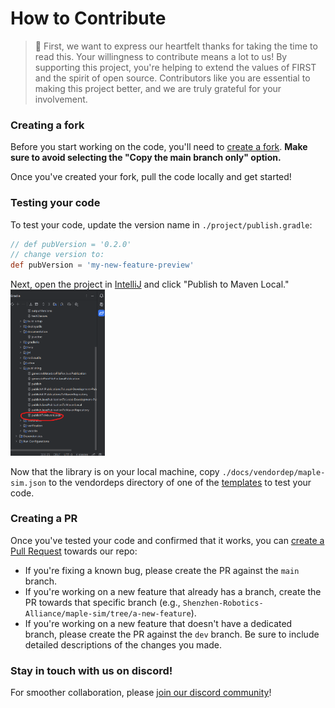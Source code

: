 # How to Contribute

> 🙏 First, we want to express our heartfelt thanks for taking the time to read this. Your willingness to contribute means a lot to us! By supporting this project, you're helping to extend the values of FIRST and the spirit of open source. Contributors like you are essential to making this project better, and we are truly grateful for your involvement.

### Creating a fork
Before you start working on the code, you'll need to [create a fork](https://github.com/Shenzhen-Robotics-Alliance/maple-sim/fork). **Make sure to avoid selecting the "Copy the main branch only" option.**

Once you've created your fork, pull the code locally and get started!

### Testing your code

To test your code, update the version name in `./project/publish.gradle`:

```groovy
// def pubVersion = '0.2.0'
// change version to:
def pubVersion = 'my-new-feature-preview'
```

Next, open the project in [IntelliJ](https://www.jetbrains.com/idea/) and click "Publish to Maven Local."
<img src='./media/publish%20to%20maven%20local.png' style='width: 30%'>

Now that the library is on your local machine, copy `./docs/vendordep/maple-sim.json` to the vendordeps directory of one of the [templates](https://github.com/Shenzhen-Robotics-Alliance/maple-sim/tree/main/templates) to test your code.

### Creating a PR
Once you've tested your code and confirmed that it works, you can [create a Pull Request](https://github.com/Shenzhen-Robotics-Alliance/maple-sim/compare) towards our repo:
- If you're fixing a known bug, please create the PR against the `main` branch.
- If you're working on a new feature that already has a branch, create the PR towards that specific branch (e.g., `Shenzhen-Robotics-Alliance/maple-sim/tree/a-new-feature`).
- If you're working on a new feature that doesn't have a dedicated branch, please create the PR against the `dev` branch. Be sure to include detailed descriptions of the changes you made.

### Stay in touch with us on discord!
For smoother collaboration, please [join our discord community](https://discord.com/invite/tWn45Qm6ub)!